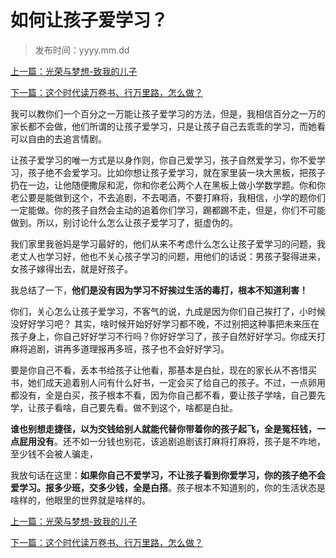 # 如何让孩子爱学习？

> 发布时间：yyyy.mm.dd 

[上一篇：光荣与梦想-致我的儿子](/education/article3)

[下一篇：这个时代读万卷书、行万里路，怎么做？](/education/article5)

我可以教你们一个百分之一万能让孩子爱学习的方法，但是，我相信百分之一万的家长都不会做，他们所谓的让孩子爱学习，只是让孩子自己去乖乖的学习，而她看可以自由的去追言情剧。

让孩子爱学习的唯一方式是以身作则，你自己爱学习，孩子自然爱学习，你不爱学习，孩子绝不会爱学习。比如你想让孩子爱学习，就在家里装一块大黑板，把孩子扔在一边，让他随便撒尿和泥，你和你老公两个人在黑板上做小学数学题。你和你老公要是能做到这个，不去追剧，不去喝酒，不要打麻将，我相信，小学的题你们一定能做。你的孩子自然会主动的追着你们学习，踢都踢不走，但是，你们不可能做到。所以，别讨论什么怎么让孩子爱学习了，挺虚伪的。

我们家里我爸妈是学习最好的，他们从来不考虑什么怎么让孩子爱学习的问题，我老丈人也学习好，他也不关心孩子学习的问题，用他们的话说：男孩子娶得进来，女孩子嫁得出去，就是好孩子。

我总结了一下，**他们是没有因为学习不好挨过生活的毒打，根本不知道利害！**

你们，关心怎么让孩子爱学习，不客气的说，九成是因为你们自己挨打了，小时候没好好学习吧？
其实，啥时候开始好好学习都不晚，不过别把这种事把未来压在孩子身上，你自己好好学习不行吗？你好好学习了，孩子自然好好学习。你成天打麻将追剧，讲再多道理报再多班，孩子也不会好好学习。

要是你自己不看，丢本书给孩子让他看，那基本是白扯，现在的家长从不吝惜买书，她们成天追着别人问有什么好书，一定会买了给自己的孩子。不过，一点卵用都没有，全是白买，孩子根本不看，因为你自己都不看，要让孩子学啥，自己要先学，让孩子看啥，自己要先看。做不到这个，啥都是白扯。

**谁也别想走捷径，以为交钱给别人就能代替你带着你的孩子起飞，全是冤枉钱，一点屁用没有**。还不如一分钱也别花，该追剧追剧该打麻将打麻将，孩子是不咋地，至少钱不会被人骗走，

我放句话在这里：**如果你自己不爱学习，不让孩子看到你爱学习，你的孩子绝不会爱学习。报多少班，交多少钱，全是白搭**。孩子根本不知道别的，你的生活状态是啥样的，他眼里的世界就是啥样的。



[上一篇：光荣与梦想-致我的儿子](/education/article3)

[下一篇：这个时代读万卷书、行万里路，怎么做？](/education/article5)